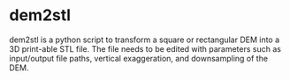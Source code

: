 # dem2stl
dem2stl is a python script to transform a square or rectangular DEM into a 3D print-able STL file. The file needs to be edited with parameters such as input/output file paths, vertical exaggeration, and downsampling of the DEM.
